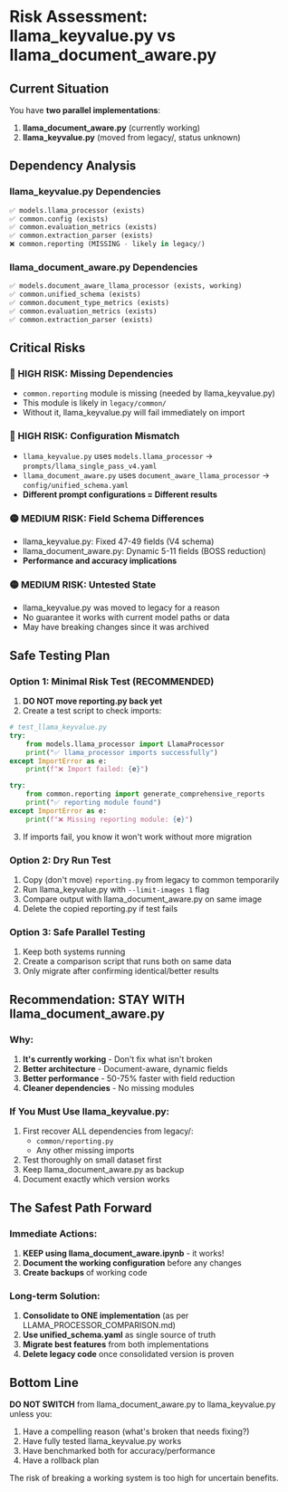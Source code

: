 # Risk Assessment: llama_keyvalue.py vs llama_document_aware.py

## Current Situation

You have **two parallel implementations**:
1. **llama_document_aware.py** (currently working)
2. **llama_keyvalue.py** (moved from legacy/, status unknown)

## Dependency Analysis

### llama_keyvalue.py Dependencies
```python
✅ models.llama_processor (exists)
✅ common.config (exists)
✅ common.evaluation_metrics (exists)
✅ common.extraction_parser (exists)
❌ common.reporting (MISSING - likely in legacy/)
```

### llama_document_aware.py Dependencies
```python
✅ models.document_aware_llama_processor (exists, working)
✅ common.unified_schema (exists)
✅ common.document_type_metrics (exists)
✅ common.evaluation_metrics (exists)
✅ common.extraction_parser (exists)
```

## Critical Risks

### 🔴 HIGH RISK: Missing Dependencies
- `common.reporting` module is missing (needed by llama_keyvalue.py)
- This module is likely in `legacy/common/`
- Without it, llama_keyvalue.py will fail immediately on import

### 🔴 HIGH RISK: Configuration Mismatch
- `llama_keyvalue.py` uses `models.llama_processor` → `prompts/llama_single_pass_v4.yaml`
- `llama_document_aware.py` uses `document_aware_llama_processor` → `config/unified_schema.yaml`
- **Different prompt configurations = Different results**

### 🟡 MEDIUM RISK: Field Schema Differences
- llama_keyvalue.py: Fixed 47-49 fields (V4 schema)
- llama_document_aware.py: Dynamic 5-11 fields (BOSS reduction)
- **Performance and accuracy implications**

### 🟡 MEDIUM RISK: Untested State
- llama_keyvalue.py was moved to legacy for a reason
- No guarantee it works with current model paths or data
- May have breaking changes since it was archived

## Safe Testing Plan

### Option 1: Minimal Risk Test (RECOMMENDED)
1. **DO NOT move reporting.py back yet**
2. Create a test script to check imports:
```python
# test_llama_keyvalue.py
try:
    from models.llama_processor import LlamaProcessor
    print("✅ llama_processor imports successfully")
except ImportError as e:
    print(f"❌ Import failed: {e}")

try:
    from common.reporting import generate_comprehensive_reports
    print("✅ reporting module found")
except ImportError as e:
    print(f"❌ Missing reporting module: {e}")
```

3. If imports fail, you know it won't work without more migration

### Option 2: Dry Run Test
1. Copy (don't move) `reporting.py` from legacy to common temporarily
2. Run llama_keyvalue.py with `--limit-images 1` flag
3. Compare output with llama_document_aware.py on same image
4. Delete the copied reporting.py if test fails

### Option 3: Safe Parallel Testing
1. Keep both systems running
2. Create a comparison script that runs both on same data
3. Only migrate after confirming identical/better results

## Recommendation: STAY WITH llama_document_aware.py

### Why:
1. **It's currently working** - Don't fix what isn't broken
2. **Better architecture** - Document-aware, dynamic fields
3. **Better performance** - 50-75% faster with field reduction
4. **Cleaner dependencies** - No missing modules

### If You Must Use llama_keyvalue.py:
1. First recover ALL dependencies from legacy/:
   - `common/reporting.py`
   - Any other missing imports
2. Test thoroughly on small dataset first
3. Keep llama_document_aware.py as backup
4. Document exactly which version works

## The Safest Path Forward

### Immediate Actions:
1. **KEEP using llama_document_aware.ipynb** - it works!
2. **Document the working configuration** before any changes
3. **Create backups** of working code

### Long-term Solution:
1. **Consolidate to ONE implementation** (as per LLAMA_PROCESSOR_COMPARISON.md)
2. **Use unified_schema.yaml** as single source of truth
3. **Migrate best features** from both implementations
4. **Delete legacy code** once consolidated version is proven

## Bottom Line

**DO NOT SWITCH** from llama_document_aware.py to llama_keyvalue.py unless you:
1. Have a compelling reason (what's broken that needs fixing?)
2. Have fully tested llama_keyvalue.py works
3. Have benchmarked both for accuracy/performance
4. Have a rollback plan

The risk of breaking a working system is too high for uncertain benefits.